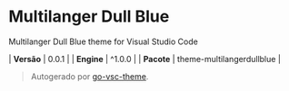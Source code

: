 # Multilanger Dull Blue

Multilanger Dull Blue theme for Visual Studio Code

| **Versão** | 0.0.1 |
| **Engine** | ^1.0.0 |
| **Pacote** | theme-multilangerdullblue |

> Autogerado por [go-vsc-theme](https://github.com/natalbu/go-vsc-theme).
